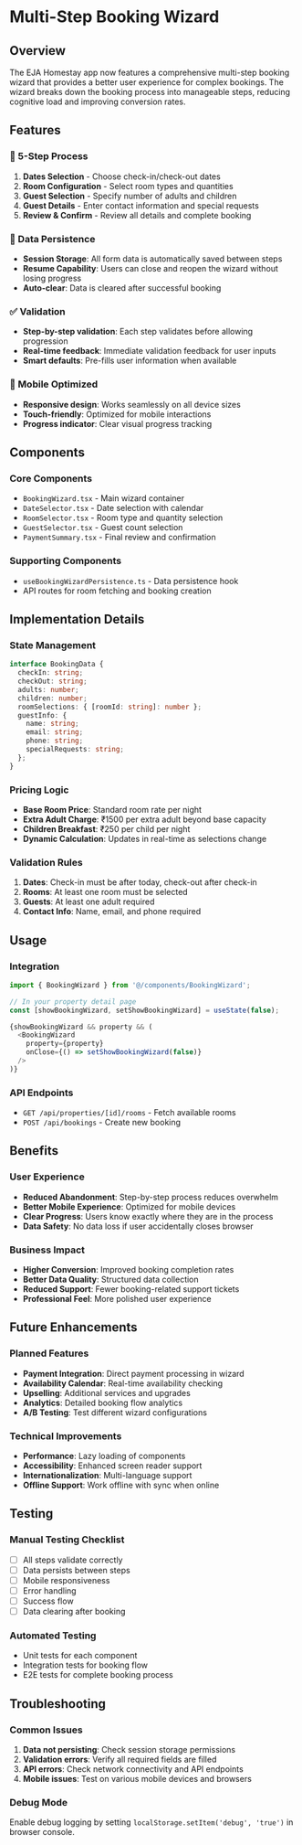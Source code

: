 # Multi-Step Booking Wizard

## Overview

The EJA Homestay app now features a comprehensive multi-step booking wizard that provides a better user experience for complex bookings. The wizard breaks down the booking process into manageable steps, reducing cognitive load and improving conversion rates.

## Features

### 🎯 5-Step Process
1. **Dates Selection** - Choose check-in/check-out dates
2. **Room Configuration** - Select room types and quantities
3. **Guest Selection** - Specify number of adults and children
4. **Guest Details** - Enter contact information and special requests
5. **Review & Confirm** - Review all details and complete booking

### 🔄 Data Persistence
- **Session Storage**: All form data is automatically saved between steps
- **Resume Capability**: Users can close and reopen the wizard without losing progress
- **Auto-clear**: Data is cleared after successful booking

### ✅ Validation
- **Step-by-step validation**: Each step validates before allowing progression
- **Real-time feedback**: Immediate validation feedback for user inputs
- **Smart defaults**: Pre-fills user information when available

### 📱 Mobile Optimized
- **Responsive design**: Works seamlessly on all device sizes
- **Touch-friendly**: Optimized for mobile interactions
- **Progress indicator**: Clear visual progress tracking

## Components

### Core Components
- `BookingWizard.tsx` - Main wizard container
- `DateSelector.tsx` - Date selection with calendar
- `RoomSelector.tsx` - Room type and quantity selection
- `GuestSelector.tsx` - Guest count selection
- `PaymentSummary.tsx` - Final review and confirmation

### Supporting Components
- `useBookingWizardPersistence.ts` - Data persistence hook
- API routes for room fetching and booking creation

## Implementation Details

### State Management
```typescript
interface BookingData {
  checkIn: string;
  checkOut: string;
  adults: number;
  children: number;
  roomSelections: { [roomId: string]: number };
  guestInfo: {
    name: string;
    email: string;
    phone: string;
    specialRequests: string;
  };
}
```

### Pricing Logic
- **Base Room Price**: Standard room rate per night
- **Extra Adult Charge**: ₹1500 per extra adult beyond base capacity
- **Children Breakfast**: ₹250 per child per night
- **Dynamic Calculation**: Updates in real-time as selections change

### Validation Rules
1. **Dates**: Check-in must be after today, check-out after check-in
2. **Rooms**: At least one room must be selected
3. **Guests**: At least one adult required
4. **Contact Info**: Name, email, and phone required

## Usage

### Integration
```typescript
import { BookingWizard } from '@/components/BookingWizard';

// In your property detail page
const [showBookingWizard, setShowBookingWizard] = useState(false);

{showBookingWizard && property && (
  <BookingWizard
    property={property}
    onClose={() => setShowBookingWizard(false)}
  />
)}
```

### API Endpoints
- `GET /api/properties/[id]/rooms` - Fetch available rooms
- `POST /api/bookings` - Create new booking

## Benefits

### User Experience
- **Reduced Abandonment**: Step-by-step process reduces overwhelm
- **Better Mobile Experience**: Optimized for mobile devices
- **Clear Progress**: Users know exactly where they are in the process
- **Data Safety**: No data loss if user accidentally closes browser

### Business Impact
- **Higher Conversion**: Improved booking completion rates
- **Better Data Quality**: Structured data collection
- **Reduced Support**: Fewer booking-related support tickets
- **Professional Feel**: More polished user experience

## Future Enhancements

### Planned Features
- **Payment Integration**: Direct payment processing in wizard
- **Availability Calendar**: Real-time availability checking
- **Upselling**: Additional services and upgrades
- **Analytics**: Detailed booking flow analytics
- **A/B Testing**: Test different wizard configurations

### Technical Improvements
- **Performance**: Lazy loading of components
- **Accessibility**: Enhanced screen reader support
- **Internationalization**: Multi-language support
- **Offline Support**: Work offline with sync when online

## Testing

### Manual Testing Checklist
- [ ] All steps validate correctly
- [ ] Data persists between steps
- [ ] Mobile responsiveness
- [ ] Error handling
- [ ] Success flow
- [ ] Data clearing after booking

### Automated Testing
- Unit tests for each component
- Integration tests for booking flow
- E2E tests for complete booking process

## Troubleshooting

### Common Issues
1. **Data not persisting**: Check session storage permissions
2. **Validation errors**: Verify all required fields are filled
3. **API errors**: Check network connectivity and API endpoints
4. **Mobile issues**: Test on various mobile devices and browsers

### Debug Mode
Enable debug logging by setting `localStorage.setItem('debug', 'true')` in browser console. 